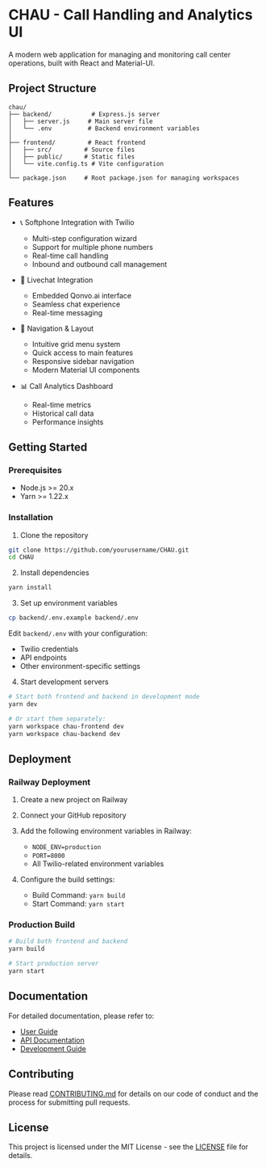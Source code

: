 # CHAU - Call Handling and Analytics UI

A modern web application for managing and monitoring call center operations, built with React and Material-UI.

## Project Structure

```
chau/
├── backend/           # Express.js server
│   ├── server.js     # Main server file
│   └── .env          # Backend environment variables
│
├── frontend/         # React frontend
│   ├── src/         # Source files
│   ├── public/      # Static files
│   └── vite.config.ts # Vite configuration
│
└── package.json     # Root package.json for managing workspaces
```

## Features

- 📞 Softphone Integration with Twilio
  - Multi-step configuration wizard
  - Support for multiple phone numbers
  - Real-time call handling
  - Inbound and outbound call management

- 💬 Livechat Integration
  - Embedded Qonvo.ai interface
  - Seamless chat experience
  - Real-time messaging

- 🎯 Navigation & Layout
  - Intuitive grid menu system
  - Quick access to main features
  - Responsive sidebar navigation
  - Modern Material UI components

- 📊 Call Analytics Dashboard
  - Real-time metrics
  - Historical call data
  - Performance insights

## Getting Started

### Prerequisites

- Node.js >= 20.x
- Yarn >= 1.22.x

### Installation

1. Clone the repository
```bash
git clone https://github.com/yourusername/CHAU.git
cd CHAU
```

2. Install dependencies
```bash
yarn install
```

3. Set up environment variables
```bash
cp backend/.env.example backend/.env
```
Edit `backend/.env` with your configuration:
- Twilio credentials
- API endpoints
- Other environment-specific settings

4. Start development servers
```bash
# Start both frontend and backend in development mode
yarn dev

# Or start them separately:
yarn workspace chau-frontend dev
yarn workspace chau-backend dev
```

## Deployment

### Railway Deployment

1. Create a new project on Railway
2. Connect your GitHub repository
3. Add the following environment variables in Railway:
   - `NODE_ENV=production`
   - `PORT=8000`
   - All Twilio-related environment variables

4. Configure the build settings:
   - Build Command: `yarn build`
   - Start Command: `yarn start`

### Production Build

```bash
# Build both frontend and backend
yarn build

# Start production server
yarn start
```

## Documentation

For detailed documentation, please refer to:
- [User Guide](./docs/user-guide.md)
- [API Documentation](./docs/api.md)
- [Development Guide](./docs/development.md)

## Contributing

Please read [CONTRIBUTING.md](./CONTRIBUTING.md) for details on our code of conduct and the process for submitting pull requests.

## License

This project is licensed under the MIT License - see the [LICENSE](LICENSE) file for details.

